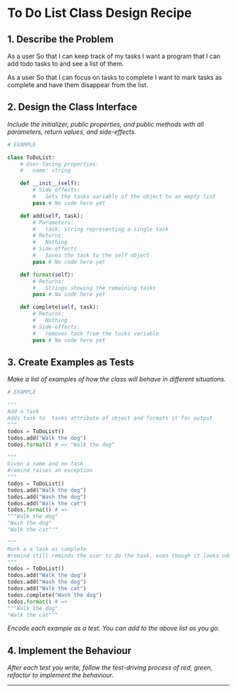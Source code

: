 # To Do List Class Design Recipe


## 1. Describe the Problem

As a user
So that I can keep track of my tasks
I want a program that I can add todo tasks to and see a list of them.

As a user
So that I can focus on tasks to complete
I want to mark tasks as complete and have them disappear from the list.

## 2. Design the Class Interface

_Include the initializer, public properties, and public methods with all parameters, return values, and side-effects._

```python
# EXAMPLE

class ToDoList:
    # User-facing properties:
    #   name: string

    def __init__(self):
        # Side effects:
        #   Sets the tasks variable of the object to an empty list
        pass # No code here yet

    def add(self, task):
        # Parameters:
        #   task: string representing a single task
        # Returns:
        #   Nothing
        # Side-effects
        #   Saves the task to the self object
        pass # No code here yet

    def format(self):
        # Returns:
        #   Strings showing the remaining tasks 
        pass # No code here yet

    def complete(self, task):
        # Returns:
        #   Nothing
        # Side-effects:
        #   removes task from the tasks variable
        pass # No code here yet
```

## 3. Create Examples as Tests

_Make a list of examples of how the class will behave in different situations._

``` python
# EXAMPLE

"""
Add a task
Adds task to  tasks attribute of object and formats it for output
"""
todos = ToDoList()
todos.add("Walk the dog")
todos.format() # => "Walk the dog"

"""
Given a name and no task
#remind raises an exception
"""
todos = ToDoList()
todos.add("Walk the dog")
todos.add("Wash the dog")
todos.add("Walk the cat")
todos.format() # => 
"""Walk the dog"
"Wash the dog"
"Walk the cat"""

"""
Mark a a task as complete
#remind still reminds the user to do the task, even though it looks odd
"""
todos = ToDoList()
todos.add("Walk the dog")
todos.add("Wash the dog")
todos.add("Walk the cat")
todos.complete("Wash the dog")
todos.format() # => 
"""Walk the dog"
"Walk the cat"""
```

_Encode each example as a test. You can add to the above list as you go._

## 4. Implement the Behaviour

_After each test you write, follow the test-driving process of red, green, refactor to implement the behaviour._

---
